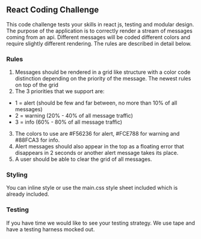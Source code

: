 ## React Coding Challenge

This code challenge tests your skills in react js, testing and modular design. The purpose of the application is to correctly render a stream of messages coming from an api. Different messages will be coded different colors and require slightly different rendering. The rules are described in detail below.

### Rules

1. Messages should be rendered in a grid like structure with a color code distinction depending on the priority of the message. The newest rules on top of the grid
2. The 3 priorities that we support are:
  * 1 = alert (should be few and far between, no more than 10% of all messages)
  * 2 = warning (20% - 40% of all message traffic)
  * 3 = info (60% - 80% of all message traffic)
3. The colors to use are #F56236 for alert, #FCE788 for warning and #88FCA3 for info.
4. Alert messages should also appear in the top as a floating error that disappears in 2 seconds or another alert message takes its place.
5. A user should be able to clear the grid of all messages.

### Styling

You can inline style or use the main.css style sheet included which is already included.

### Testing

If you have time we would like to see your testing strategy. We use tape and have a testing harness mocked out.
